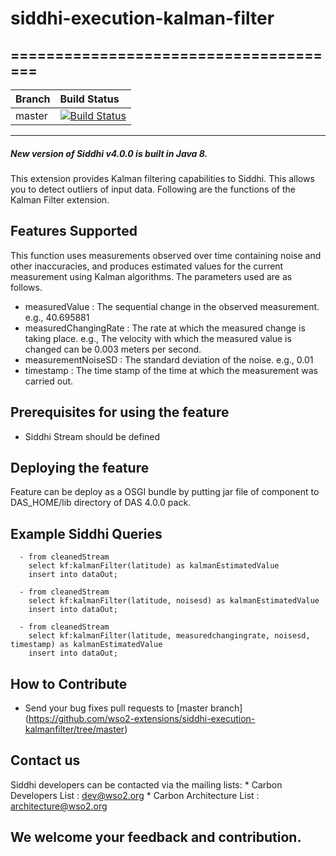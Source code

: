 # siddhi-execution-kalman-filter
======================================
---
|  Branch | Build Status |
| :------ |:------------ | 
| master  | [![Build Status](https://wso2.org/jenkins/view/All%20Builds/job/siddhi/job/siddhi-execution-kalmanfilter/badge/icon)](https://wso2.org/jenkins/view/All%20Builds/job/siddhi/job/siddhi-execution-kalmanfilter/)|
---
##### New version of Siddhi v4.0.0 is built in Java 8.

This extension provides Kalman filtering capabilities to Siddhi. This allows you to detect outliers of input data. 
Following are the functions of the Kalman Filter extension.

Features Supported
------------------
This function uses measurements observed over time containing noise and other inaccuracies, and produces estimated values for the current measurement using Kalman algorithms. The parameters used are as follows.

 - measuredValue : The sequential change in the observed measurement. e.g., 40.695881
 - measuredChangingRate : The rate at which the measured change is taking place. e.g., The velocity with which the measured value is changed can be 0.003 meters per second.
 - measurementNoiseSD : The standard deviation of the noise. e.g., 0.01
 - timestamp : The time stamp of the time at which the measurement was carried out.
 
Prerequisites for using the feature
------------------
  - Siddhi Stream should be defined
  
Deploying the feature
------------------
   Feature can be deploy as a OSGI bundle by putting jar file of component to DAS_HOME/lib directory of DAS 4.0.0 pack. 
   
Example Siddhi Queries
------------------
      - from cleanedStream
        select kf:kalmanFilter(latitude) as kalmanEstimatedValue
        insert into dataOut;
    
      - from cleanedStream
        select kf:kalmanFilter(latitude, noisesd) as kalmanEstimatedValue
        insert into dataOut;
    
      - from cleanedStream
        select kf:kalmanFilter(latitude, measuredchangingrate, noisesd, timestamp) as kalmanEstimatedValue
        insert into dataOut;
   
How to Contribute
------------------
   * Send your bug fixes pull requests to [master branch] (https://github.com/wso2-extensions/siddhi-execution-kalmanfilter/tree/master) 
   
Contact us 
------------------
   Siddhi developers can be contacted via the mailing lists:
     * Carbon Developers List : dev@wso2.org
     * Carbon Architecture List : architecture@wso2.org
   
We welcome your feedback and contribution.
------------------
